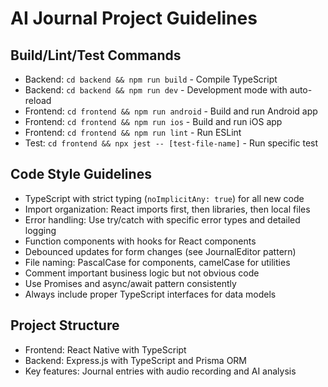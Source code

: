 # AI Journal Project Guidelines

## Build/Lint/Test Commands
- Backend: `cd backend && npm run build` - Compile TypeScript
- Backend: `cd backend && npm run dev` - Development mode with auto-reload
- Frontend: `cd frontend && npm run android` - Build and run Android app
- Frontend: `cd frontend && npm run ios` - Build and run iOS app
- Frontend: `cd frontend && npm run lint` - Run ESLint
- Test: `cd frontend && npx jest -- [test-file-name]` - Run specific test

## Code Style Guidelines
- TypeScript with strict typing (`noImplicitAny: true`) for all new code
- Import organization: React imports first, then libraries, then local files
- Error handling: Use try/catch with specific error types and detailed logging
- Function components with hooks for React components
- Debounced updates for form changes (see JournalEditor pattern)
- File naming: PascalCase for components, camelCase for utilities
- Comment important business logic but not obvious code
- Use Promises and async/await pattern consistently
- Always include proper TypeScript interfaces for data models

## Project Structure
- Frontend: React Native with TypeScript 
- Backend: Express.js with TypeScript and Prisma ORM
- Key features: Journal entries with audio recording and AI analysis